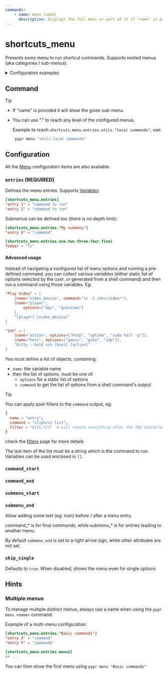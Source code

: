 ```yaml
---
commands:
    - name: menu [name]
      description: Displays the full menu or part of it if "name" is provided
---
```


# shortcuts_menu

Presents some menu to run shortcut commands. Supports nested menus (aka categories / sub-menus).

<details>
   <summary>Configuration examples</summary>

```toml
[shortcuts_menu.entries]

"Open Jira ticket" = 'open-jira-ticket "$(wl-paste)"'
Relayout = "pypr relayout"
"Fetch window" = "pypr fetch_client_menu"
"Hyprland socket" = 'kitty  socat - "UNIX-CONNECT:$XDG_RUNTIME_DIR/hypr/$HYPRLAND_INSTANCE_SIGNATURE/.socket2.sock"'
"Hyprland logs" = 'kitty tail -f $XDG_RUNTIME_DIR/hypr/$HYPRLAND_INSTANCE_SIGNATURE/hyprland.log'

"Serial USB Term" = [
    {name="device", command="ls -1 /dev/ttyUSB*; ls -1 /dev/ttyACM*"},
    {name="speed", options=["115200", "9600", "38400", "115200", "256000", "512000"]},
    "kitty miniterm --raw --eol LF [device] [speed]"
]

"Color picker" = [
    {name="format", options=["hex", "rgb", "hsv", "hsl", "cmyk"]},
    "sleep 0.2; hyprpicker --format [format] | wl-copy" # sleep to let the menu close before the picker opens
]

screenshot = [
    {name="what", options=["output", "window", "region", "active"]},
    "hyprshot -m [what] -o /tmp -f shot_[what].png"
]

annotate = [
    {name="fname", command="ls /tmp/shot_*.png"},
    "satty --filename '[fname]' --output-filename '/tmp/annotated.png'"
]

"Clipboard history" = [
    {name="entry", command="cliphist list", filter="s/\t.*//"},
    "cliphist decode '[entry]' | wl-copy"
]

"Copy password" = [
    {name="what", command="gopass ls --flat"},
    "gopass show -c [what]"
]

"Update/Change password" = [
    {name="what", command="gopass ls --flat"},
    "[term] -- gopass generate -s --strict -t '[what]' && gopass show -c '[what]'"
]
```

</details>


## Command

<CommandList :commands="$frontmatter.commands" />

> [!tip]
> - If "name" is provided it will show the given sub-menu.
> - You can use "." to reach any level of the configured menus.
>
>      Example to reach `shortcuts_menu.entries.utils."local commands"`, use:
>      ```sh
>       pypr menu "utils.local commands"
>      ```

## Configuration

All the [Menu](./Menu) configuration items are also available.

### `entries` (REQUIRED)

Defines the menu entries. Supports [Variables](./Variables)

```toml
[shortcuts_menu.entries]
"entry 1" = "command to run"
"entry 2" = "command to run"
```
Submenus can be defined too (there is no depth limit):

```toml
[shortcuts_menu.entries."My submenu"]
"entry X" = "command"

[shortcuts_menu.entries.one.two.three.four.five]
foobar = "ls"
```

#### Advanced usage

Instead of navigating a configured list of menu options and running a pre-defined command, you can collect various *variables* (either static list of options selected by the user, or generated from a shell command) and then run a command using those variables. Eg:

```toml
"Play Video" = [
    {name="video_device", command="ls -1 /dev/video*"},
    {name="player",
        options=["mpv", "guvcview"]
    },
    "[player] [video_device]"
]

"Ssh" = [
    {name="action", options=["htop", "uptime", "sudo halt -p"]},
    {name="host", options=["gamix", "gate", "idp"]},
    "kitty --hold ssh [host] [action]"
]
```

You must define a list of objects, containing:
- `name`: the variable name
- then the list of options, must be one of:
    - `options` for a static list of options
    - `command` to get the list of options from a shell command's output

> [!tip]
> You can apply post-filters to the `command` output, eg:
> ```toml
> {
>   name = "entry",
>   command = "cliphist list",
>   filter = "s/\t.*//"  # will remove everything after the TAB character
> }
> ```
> check the [filters](./filters) page for more details

The last item of the list must be a string which is the command to run. Variables can be used enclosed in `[]`.

### `command_start`
### `command_end`
### `submenu_start`
### `submenu_end`

Allow adding some text (eg: icon) before / after a menu entry.

command_* is for final commands, while submenu_* is for entries leading to another menu.

By default `submenu_end` is set to a right arrow sign, while other attributes are not set.

### `skip_single`

Defaults to `true`.
When disabled, shows the menu even for single options

## Hints

### Multiple menus

To manage multiple distinct menus, always use a name when using the `pypr menu <name>` command.

Example of a multi-menu configuration:

```toml
[shortcuts_menu.entries."Basic commands"]
"entry X" = "command"
"entry Y" = "command2"

[shortcuts_menu.entries.menu2]
## ...
```

You can then show the first menu using `pypr menu "Basic commands"`
